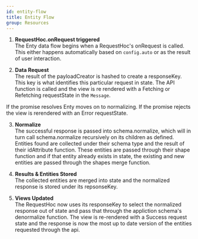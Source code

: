 ```yaml
---
id: entity-flow
title: Entity Flow
group: Resources
---
```


1. **RequestHoc.onRequest triggered**  
The Enty data flow begins when a RequestHoc's onRequest is called. This either happens automatically
based on `config.auto` or as the result of user interaction.

2. **Data Request**  
The result of the payloadCreator is hashed to create a responseKey. This key is what identifies this
particular request in state. The API function is called and the view is re rendered with a Fetching 
or Refetching requestState in the `Message`.

If the promise resolves Enty moves on to normalizing. If the promise rejects the view is rerendered
with an Error requestState.

3. **Normalize**    
The successful response is passed into schema.normalize, which will in turn call schema.normalize 
recursively on its children as defined. Entities found are collected under their schema type and the 
result of their idAttribute function. These entities are passed through their shape 
function and if that entity already exists in state, the existing and new entities are passed through 
the shapes merge function.

4. **Results & Entities Stored**  
The collected entities are merged into state and the normalized response is stored under its repsonseKey.

5. **Views Updated**  
The RequestHoc now uses its responseKey to select the normalized response out of state and pass
that through the appliction schema's denormalize function. The view is re-rendered with a Success
request state and the response is now the most up to date version of the entities requested 
through the api.




